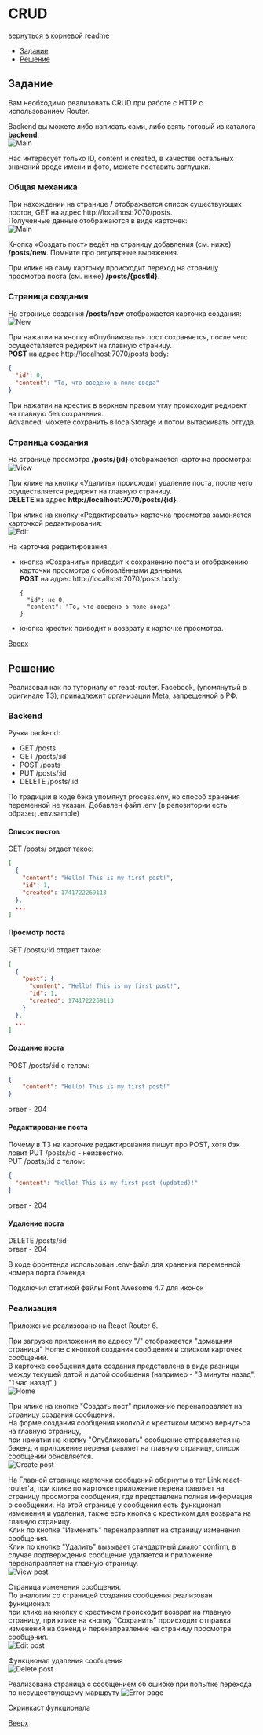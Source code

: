 <a name="top"></a>

# CRUD

[вернуться в корневой readme](../README.md)

- [Задание](#задание)
- [Решение](#решение)

## Задание

Вам необходимо реализовать CRUD при работе с HTTP с использованием Router.

Backend вы можете либо написать сами, либо взять готовый из каталога **backend**.  
![Main](./doc/main.png)

Нас интересует только ID, content и created, в качестве остальных значений вроде имени и фото, можете поставить заглушки.

### Общая механика

При нахождении на странице **/** отображается список существующих постов, GET на адрес http://localhost:7070/posts.  
Полученные данные отображаются в виде карточек:  
![Main](./doc/main.png)

Кнопка «Создать пост» ведёт на страницу добавления (см. ниже) **/posts/new**. Помните про регулярные выражения.

При клике на саму карточку происходит переход на страницу просмотра поста (см. ниже) **/posts/{postId}**.

### Страница создания

На странице создания **/posts/new** отображается карточка создания:  
![New](./doc/new.png)

При нажатии на кнопку «Опубликовать» пост сохраняется, после чего осуществляется редирект на главную страницу.  
**POST** на адрес http://localhost:7070/posts
body:

```json
{
  "id": 0,
  "content": "То, что введено в поле ввода"
}
```

При нажатии на крестик в верхнем правом углу происходит редирект на главную без сохранения.  
Advanced: можете сохранить в localStorage и потом вытаскивать оттуда.

### Страница создания

На странице просмотра **/posts/{id}** отображается карточка просмотра:  
![View](./doc/view.png)

При клике на кнопку «Удалить» происходит удаление поста, после чего осуществляется редирект на главную страницу.  
**DELETE** на адрес **http://localhost:7070/posts/{id}**.

При клике на кнопку «Редактировать» карточка просмотра заменяется карточкой редактирования:  
![Edit](./doc/edit.png)

На карточке редактирования:

- кнопка «Сохранить» приводит к сохранению поста и отображению карточки просмотра с обновлёнными данными.  
  **POST** на адрес http://localhost:7070/posts
  body:
  ```
  {
    "id": не 0,
    "content": "То, что введено в поле ввода"
  }
  ```
- кнопка крестик приводит к возврату к карточке просмотра.

[Вверх](#top)

## Решение

Реализовал как по туториалу от react-router.
Facebook, (упомянутый в оригинале ТЗ), принадлежит организации Meta, запрещенной в РФ.

### Backend

Ручки backend:

- GET /posts
- GET /posts/:id
- POST /posts
- PUT /posts/:id
- DELETE /posts/:id

По традиции в коде бэка упомянут process.env, но способ хранения переменной не указан.
Добавлен файл .env (в репозитории есть образец .env.sample)

#### Список постов

GET /posts/ отдает такое:

```json
[
  {
    "content": "Hello! This is my first post!",
    "id": 1,
    "created": 1741722269113
  },
  ...
]
```

#### Просмотр поста

GET /posts/:id отдает такое:

```json
[
  {
    "post": {
      "content": "Hello! This is my first post!",
      "id": 1,
      "created": 1741722269113
    }
  },
  ...
]
```

#### Создание поста

POST /posts/:id с телом:

```json
{
    "content": "Hello! This is my first post!"
}
```
ответ - 204

#### Редактирование поста

Почему в ТЗ на карточке редактирования пишут про POST, хотя бэк ловит PUT /posts/:id - неизвестно.  
PUT /posts/:id с телом:

```json
{ 
  "content": "Hello! This is my first post (updated)!"
}
```
ответ - 204

#### Удаление поста

DELETE /posts/:id  
ответ - 204

В коде фронтенда использован .env-файл для хранения переменной номера порта бэкенда 

Подключил статикой файлы Font Awesome 4.7 для иконок

### Реализация

Приложение реализовано на React Router 6.

При загрузке приложения по адресу "/" отображается "домашняя страница" Home c кнопкой создания сообщения и списком карточек сообщений.  
В карточке сообщения дата создания представлена в виде разницы между текущей датой и датой сообщения (например - "3 минуты назад", "1 час назад" )  
![Home](./doc/product_root.jpg)


При клике на кнопке "Создать пост" приложение перенаправляет на страницу создания сообщения.  
На форме создания сообщения кнопкой с крестиком можно вернуться на главную страницу,  
при нажатии на кнопку "Опубликовать" сообщение отправляется на бэкенд и приложение перенаправляет на главную страницу, список сообщений обновляется.  
![Create post](./doc/product_create_post.jpg)

На Главной странице карточки сообщений обернуты в тег Link react-router'а, при клике по карточке приложение перенаправляет на страницу просмотра сообщения, где представлена полная информация о сообщении.
На этой странице у сообщения есть функционал изменения и удаления, также есть кнопка с крестиком для возврата на главную страницу.  
Клик по кнопке "Изменить" перенаправляет на страницу изменения сообщения.  
Клик по кнопке "Удалить" вызывает стандартный диалог confirm, в случае подтверждения сообщение удаляется и приложение перенаправляет на главную страницу.  
![View post](./doc/product_view_post.jpg)

Страница изменения сообщения.  
По аналогии со страницей создания сообщения реализован функционал:  
при клике на кнопку с крестиком происходит возврат на главную страницу, 
при клике на кнопку "Сохранить" происходит отправка изменений на бэкенд и перенаправление на страницу просмотра сообщения.  
![Edit post](./doc/product_edit_post.jpg)

Функционал удаления сообщения  
![Delete post](./doc/product_delete_post.jpg)

Реализована страница с сообщением об ошибке при попытке перехода по несуществующему маршруту
![Error page](./doc/product_error_page.jpg)

Скринкаст функционала


[Вверх](#top)
